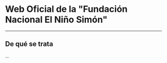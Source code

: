 # Web Oficial de la "Fundación Nacional El Niño Simón"

---
## De qué se trata
...

<!-- FOR DEVS
sass sass/main.scss:css/style.css
-->